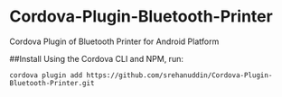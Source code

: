 # Cordova-Plugin-Bluetooth-Printer
Cordova Plugin of Bluetooth Printer for Android Platform



##Install
Using the Cordova CLI and NPM, run:

```
cordova plugin add https://github.com/srehanuddin/Cordova-Plugin-Bluetooth-Printer.git
```

